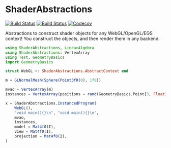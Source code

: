 # ShaderAbstractions

[![Build Status](https://travis-ci.com/SimonDanisch/ShaderAbstractions.jl.svg?branch=master)](https://travis-ci.com/SimonDanisch/ShaderAbstractions.jl)
[![Build Status](https://ci.appveyor.com/api/projects/status/github/SimonDanisch/ShaderAbstractions.jl?svg=true)](https://ci.appveyor.com/project/SimonDanisch/ShaderAbstractions-jl)
[![Codecov](https://codecov.io/gh/SimonDanisch/ShaderAbstractions.jl/branch/master/graph/badge.svg)](https://codecov.io/gh/SimonDanisch/ShaderAbstractions.jl)

Abstractions to construct shader objects for any WebGL/OpenGL/EGS context!
You construct the objects, and then render them in any backend.

```Julia
using ShaderAbstractions, LinearAlgebra
using ShaderAbstractions: VertexArray
using Test, GeometryBasics
import GeometryBasics

struct WebGL <: ShaderAbstractions.AbstractContext end

m = GLNormalMesh(Sphere(Point3f0(0), 1f0))

mvao = VertexArray(m)
instances = VertexArray(positions = rand(GeometryBasics.Point{3, Float32}, 100))

x = ShaderAbstractions.InstancedProgram(
    WebGL(),
    "void main(){}\n", "void main(){}\n",
    mvao,
    instances,
    model = Mat4f0(I),
    view = Mat4f0(I),
    projection = Mat4f0(I),
)
```
